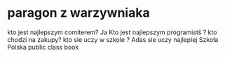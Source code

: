 # paragon z warzywniaka
kto jest najlepszym comiterem? Ja
Kto jest najlepszym programistš ?
kto chodzi na zakupy?
kto sie uczy w szkole ?
Adas sie uczy najlepiej
Szkoła
Polska
public class book
